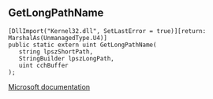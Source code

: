 ## GetLongPathName

```
[DllImport("Kernel32.dll", SetLastError = true)][return: MarshalAs(UnmanagedType.U4)]
public static extern uint GetLongPathName(
   string lpszShortPath,
   StringBuilder lpszLongPath,
   uint cchBuffer
);
```

[Microsoft documentation](https://docs.microsoft.com/en-us/windows/win32/api/fileapi/nf-fileapi-getlongpathnamew)
